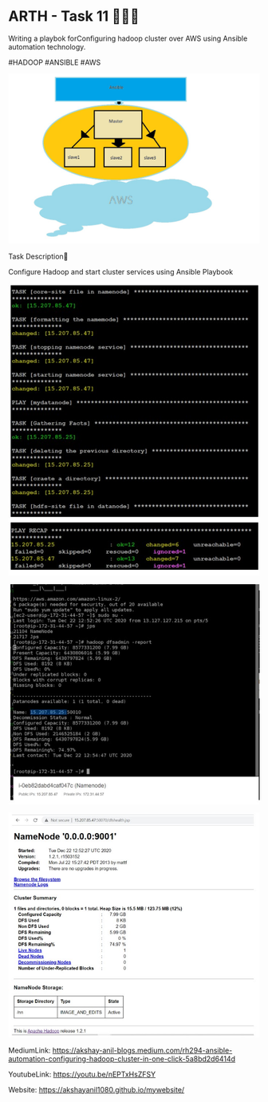 # ARTH - Task 11 👨🏻‍💻

Writing a playbok forConfiguring hadoop cluster over AWS using Ansible automation technology.

#HADOOP #ANSIBLE #AWS

![](images/task.jpeg)

Task Description📄

Configure Hadoop and start cluster services using Ansible Playbook
 


![](images/playbook_output.jpg)

![](images/cli_namenode_output.jpg)

![](images/aws_output.jpg)

MediumLink:
https://akshay-anil-blogs.medium.com/rh294-ansible-automation-configuring-hadoop-cluster-in-one-click-5a8bd2d6414d

YoutubeLink:
https://youtu.be/nEPTxHsZFSY

Website:
https://akshayanil1080.github.io/mywebsite/




